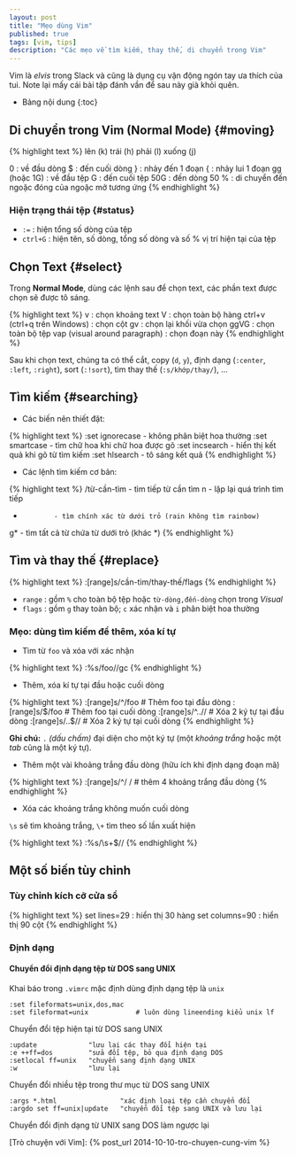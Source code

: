 ```yaml
---
layout: post
title: "Mẹo dùng Vim"
published: true
tags: [vim, tips]
description: "Các mẹo về tìm kiếm, thay thế, di chuyển trong Vim"
---
```


Vim là *elvis* trong Slack và cũng là dụng cụ vận động ngón tay ưa thích của
tui. Note lại mấy cái bài tập đánh vần để sau này già khỏi quên.

* Bảng nội dung
{:toc}

## Di chuyển trong Vim (Normal Mode) {#moving}

{% highlight text %}
             lên (k)
trái (h)                phải (l)
             xuống (j)

0            : về đầu dòng
$            : đến cuối dòng
}            : nhảy đến 1 đoạn
{            : nhảy lui 1 đoạn
gg (hoặc 1G) : về đầu tệp
G            : đến cuối tệp
50G          : đến dòng 50
%            : di chuyển đến ngoặc đóng của ngoặc mở tương ứng
{% endhighlight %}

### Hiện trạng thái tệp {#status}

+ `:=`     : hiện tổng số dòng của tệp
+ `ctrl+G` : hiện tên, số dòng, tổng số dòng và số % vị trí hiện tại của tệp

## Chọn Text {#select}

Trong **Normal Mode**, dùng các lệnh sau để chọn text, các phần text được chọn
sẽ được tô sáng.

{% highlight text %}
v                             : chọn khoảng text
V                             : chọn toàn bộ hàng
ctrl+v (ctrl+q trên Windows)  : chọn cột
gv                            : chọn lại khối vừa chọn
ggVG                          : chọn toàn bộ tệp
vap (visual around paragraph) : chọn đoạn này
{% endhighlight %}

Sau khi chọn text, chúng ta có thể cắt, copy (`d`, `y`), định dạng (`:center`,
`:left`, `:right`), sort (`:!sort`), tìm thay thế (`:s/khớp/thay/`), ...

## Tìm kiếm {#searching}

- Các biến nên thiết đặt:

{% highlight text %}
:set ignorecase - không phân biệt hoa thường
:set smartcase  - tìm chữ hoa khi chữ hoa được gõ
:set incsearch  - hiển thị kết quả khi gõ từ tìm kiếm
:set hlsearch   - tô sáng kết quả
{% endhighlight %}

- Các lệnh tìm kiếm cơ bản:

{% highlight text %}
/từ-cần-tìm   - tìm tiếp từ cần tìm
n             - lặp lại quá trình tìm tiếp
*             - tìm chính xác từ dưới trỏ (rain không tìm rainbow)
g*            - tìm tất cả từ chứa từ dưới trỏ (khác *)
{% endhighlight %}


## Tìm và thay thế {#replace}

{% highlight text %}
:[range]s/cần-tìm/thay-thế/flags
{% endhighlight %}

- `range` : gồm `%` cho toàn bộ tệp hoặc `từ-dòng,đến-dòng` chọn trong *Visual*
- `flags` : gồm `g` thay toàn bộ; `c` xác nhận và `i` phân biệt hoa thường

### Mẹo: dùng tìm kiếm để thêm, xóa kí tự

- Tìm từ `foo` và xóa với xác nhận

{% highlight text %}
:%s/foo//gc
{% endhighlight %}

- Thêm, xóa kí tự tại đầu hoặc cuối dòng

{% highlight text %}
:[range]s/^/foo      # Thêm foo tại đầu dòng
:[range]s/$/foo      # Thêm foo tại cuối dòng
:[range]s/^..//      # Xóa 2 ký tự tại đầu dòng
:[range]s/..$//      # Xóa 2 ký tự tại cuối dòng
{% endhighlight %}

  **Ghi chú:** `.` *(dấu chấm)* đại diện cho một ký tự (một *khoảng trắng* hoặc
  một *tab* cũng là một ký tự).

- Thêm một vài khoảng trắng đầu dòng (hữu ích khi định dạng đoạn mã)

{% highlight text %}
:[range]s/^/    /    # thêm 4 khoảng trắng đầu dòng
{% endhighlight %}

- Xóa các khoảng trắng không muốn cuối dòng

`\s` sẽ tìm khoảng trắng, `\+` tìm theo số lần xuất hiện

{% highlight text %}
:%s/\s\+$//
{% endhighlight %}


## Một số biến tùy chỉnh

### Tùy chỉnh kích cỡ cửa sổ

{% highlight text %}
set lines=29   : hiển thị 30 hàng
set columns=90 : hiển thị 90 cột
{% endhighlight %}

### Định dạng

#### Chuyển đổi định dạng tệp từ DOS sang UNIX

Khai báo trong `.vimrc` mặc định dùng định dạng tệp là `unix`

    :set fileformats=unix,dos,mac
    :set fileformat=unix            # luôn dùng lineending kiểu unix lf

Chuyển đổi tệp hiện tại từ DOS sang UNIX

    :update             "lưu lại các thay đổi hiện tại
    :e ++ff=dos         "sửa đổi tệp, bỏ qua định dạng DOS
    :setlocal ff=unix   "chuyển sang định dạng UNIX
    :w                  "lưu lại

Chuyển đổi nhiều tệp trong thư mục từ DOS sang UNIX

    :args *.html                "xác định loại tệp cần chuyển đổi
    :argdo set ff=unix|update   "chuyển đổi tệp sang UNIX và lưu lại

Chuyển đổi định dạng từ UNIX sang DOS làm ngược lại

[Trò chuyện với Vim]: {% post_url 2014-10-10-tro-chuyen-cung-vim %}

